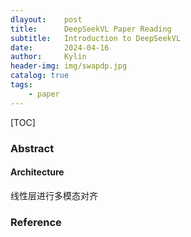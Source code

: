 ```yaml
---
dlayout:    post
title:      DeepSeekVL Paper Reading
subtitle:   Introduction to DeepSeekVL
date:       2024-04-16
author:     Kylin
header-img: img/swapdp.jpg
catalog: true
tags:
    - paper
---
```




[TOC]

### Abstract



#### Architecture

线性层进行多模态对齐



### Reference

[^1]: DeepSeek-VL: Towards Real-World Vision-Language Understanding. https://arxiv.org/pdf/2403.05525.pdf











